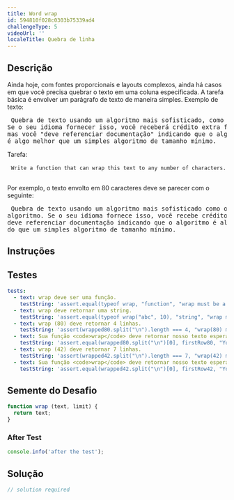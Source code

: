 ```yaml
---
title: Word wrap
id: 594810f028c0303b75339ad4
challengeType: 5
videoUrl: ''
localeTitle: Quebra de linha
---
```


## Descrição
<section id="description"><p> Ainda hoje, com fontes proporcionais e layouts complexos, ainda há casos em que você precisa quebrar o texto em uma coluna especificada. A tarefa básica é envolver um parágrafo de texto de maneira simples. Exemplo de texto: </p><pre> Quebra de texto usando um algoritmo mais sofisticado, como o algoritmo Knuth e Plass TeX.
Se o seu idioma fornecer isso, você receberá crédito extra fácil
mas você &quot;deve referenciar documentação&quot; indicando que o algoritmo
é algo melhor que um simples algoritmo de tamanho mínimo.
</pre><p> Tarefa: </p><pre> <code>Write a function that can wrap this text to any number of characters.</code> </pre><p> Por exemplo, o texto envolto em 80 caracteres deve se parecer com o seguinte: </p><p></p><pre> Quebra de texto usando um algoritmo mais sofisticado como o Knuth e o Plass TeX
algoritmo. Se o seu idioma fornece isso, você recebe crédito extra fácil, mas você
deve referenciar documentação indicando que o algoritmo é algo melhor
do que um simples algoritmo de tamanho mínimo.
</pre></section>

## Instruções
<section id="instructions">
</section>

## Testes
<section id='tests'>

```yml
tests:
  - text: wrap deve ser uma função.
    testString: 'assert.equal(typeof wrap, "function", "wrap must be a function.");'
  - text: wrap deve retornar uma string.
    testString: 'assert.equal(typeof wrap("abc", 10), "string", "wrap must return a string.");'
  - text: wrap (80) deve retornar 4 linhas.
    testString: 'assert(wrapped80.split("\n").length === 4, "wrap(80) must return 4 lines.");'
  - text: Sua função <code>wrap</code> deve retornar nosso texto esperado
    testString: 'assert.equal(wrapped80.split("\n")[0], firstRow80, "Your <code>wrap</code> function should return our expected text");'
  - text: wrap (42) deve retornar 7 linhas.
    testString: 'assert(wrapped42.split("\n").length === 7, "wrap(42) must return 7 lines.");'
  - text: Sua função <code>wrap</code> deve retornar nosso texto esperado
    testString: 'assert.equal(wrapped42.split("\n")[0], firstRow42, "Your <code>wrap</code> function should return our expected text");'

```

</section>

## Semente do Desafio
<section id='challengeSeed'>

<div id='js-seed'>

```js
function wrap (text, limit) {
  return text;
}

```

</div>


### After Test
<div id='js-teardown'>

```js
console.info('after the test');
```

</div>

</section>

## Solução
<section id='solution'>

```js
// solution required
```
</section>
